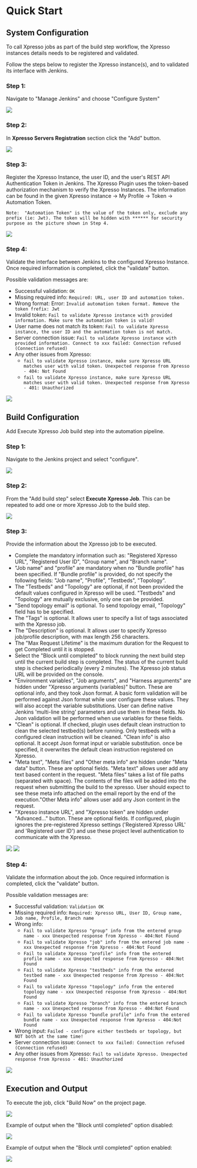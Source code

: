 # Quick Start


## System Configuration
To call Xpresso jobs as part of the build step workflow, the Xpresso instances details needs to be registered and validated.

Follow the steps below to register the Xpresso instance(s), and to validated its interface with Jenkins.

### Step 1:
Navigate to "Manage Jenkins" and choose "Configure System"

![](assets/images/sysconfig1.png)

### Step 2:
In __Xpresso Servers Registration__ section click the "Add" button.

![](assets/images/sysconfig2.png)

### Step 3:
Register the Xpresso Instance, the user ID, and the user's REST API Authentication Token in Jenkins. The Xpresso Plugin uses the token-based authorization mechanism to verify the Xpresso Instances. The information can be found in the given Xpresso instance -> My Profile -> Token -> Automation Token. 

`Note:  "Automation Token" is the value of the token only, exclude any prefix (ie: Jwt). The token will be hidden with ****** for security purpose as the picture shown in Step 4.`
 
![](assets/images/sysconfig3.png)

### Step 4:
Validate the interface between Jenkins to the configured Xpresso Instance. Once required information is completed,  click the "validate" button.

Possible validation messages are:
* Successful validation: `OK`
* Missing required info: `Required: URL, user ID and automation token.`
* Wrong format: Error: `Invalid automation token format. Remove the token frefix: Jwt`
* Invalid token: `Fail to validate Xpresso instance with provided information. Make sure the automation token is valid!`
* User name does not match its token: `Fail to validate Xpresso instance, the user ID and the automation token is not match.`
* Server connection issue: `Fail to validate Xpresso instance with provided information. Connect to xxx failed: Connection refused (Connection refused)`
* Any other issues from Xpresso:
  * `fail to validate Xpresso instance, make sure Xpresso URL matches user with valid token. Unexpected response from Xpresso - 404: Not Found`
  * `fail to validate Xpresso instance, make sure Xpresso URL matches user with valid token. Unexpected response from Xpresso - 401: Unauthorized`

![](assets/images/sysconfig4.png)


## Build Configuration
Add Execute Xpresso Job build step into the automation pipeline.

### Step 1:
Navigate to the Jenkins project and select "configure".

![](assets/images/buildconfig1.png)

### Step 2:
From the "Add build step"  select  __Execute Xpresso Job__. This can be repeated to add one or more Xpresso Job to the build step. 

![](assets/images/buildconfig2.png)

### Step 3:
Provide the information about the Xpresso job to be executed.   

* Complete the mandatory information such as: "Registered Xpresso URL", "Registered User ID", "Group name", and  "Branch name".
* "Job name" and "profile" are mandatory when no "Bundle profile" has been specified. If "Bundle profile" is provided, do not specify the following fields: "Job name", "Profile", "Testbeds", "Topology".
* The "Testbeds" and "Topology" are optional, if not been provided the default values configured in Xpresso will be used. "Testbeds" and "Topology" are mutually exclusive, only one can be provided.
* "Send topology email" is optional. To send topology email, "Topology" field has to be specified.
* The "Tags" is optional. It allows user to specify a list of tags associated with the Xpresso job.
* The "Description" is optional. It allows user to specify Xpresso job/profile description, with max length 256 characters.
* The "Max Request Lifetime" is the maximum duration for the Request to get Completed until it is stopped.  
* Select the "Block until completed" to block running the next build step until the current build step is completed. The status of the current build step is checked periodically (every 2 minutes). The Xpresso job status URL will be provided on the console.
* "Environment variables", "Job arguments", and "Harness arguments" are hidden under "Xpresso arguments (variables)" button. These are optional info, and they took Json format. A basic form validation will be performed against Json format while user configure these values. They will also accept the variable substitutions. User can define native Jenkins 'multi-line string' parameters and use them in these fields. No Json validation will be performed when use variables for these fields.
* "Clean" is optional. If checked, plugin uses default clean instruction to clean the selected testbed(s) before running. Only testbeds with a configured clean instruction will be cleaned. "Clean info" is also optional. It accept Json format input or variable substitution. once be specified, it overwrites the default clean instruction registered on Xpresso.
* "Meta text", "Meta files" and "Other meta info" are hidden under "Meta data" button. These are optional fields. "Meta text" allows user add any text based content in the request. "Meta files" takes a list of file paths (separated with space). The contents of the files will be added into the request when submitting the build to the xpresso. User should expect to see these meta info attached on the email report by the end of the execution."Other Meta info" allows user add any Json content in the request.
* "Xpresso instance URL", and "Xpresso token" are hidden under "Advanced..." button. These are optional fields. If configured, plugin ignores the pre-registered Xpresso settings ('Registered Xpresso URL' and 'Registered user ID') and use these project level authentication to communicate with the Xpresso.
 
![](assets/images/buildconfig3.png)
![](assets/images/buildconfig3_2.png)

### Step 4:
Validate the information about the job. Once required information is completed,  click the "validate" button.
  
Possible validation messages are:
* Successful validation: `Validation OK`
* Missing required info: `Required: Xpresso URL, User ID, Group name, Job name, Profile, Branch name`
* Wrong info:
  * `Fail to validate Xpresso "group" info from the entered group name - xxx Unexpected response from Xpresso - 404:Not Found`
  * `Fail to validate Xpresso "job" info from the entered job name - xxx Unexpected response from Xpresso - 404:Not Found`
  * `Fail to validate Xpresso "profile" info from the entered profile name - xxx Unexpected response from Xpresso - 404:Not Found`
  * `Fail to validate Xpresso "testbeds" info from the entered testbed name - xxx Unexpected response from Xpresso - 404:Not Found`
  * `Fail to validate Xpresso "topology" info from the entered topology name - xxx Unexpected response from Xpresso - 404:Not Found`
  * `Fail to validate Xpresso "branch" info from the entered branch name - xxx Unexpected response from Xpresso - 404:Not Found`
  * `Fail to validate Xpresso "bundle profile" info from the entered bundle name - xxx Unexpected response from Xpresso - 404:Not Found`
* Wrong input: `Failed - configure either testbeds or topology, but NOT both at the same time!`
* Server connection issue: `Connect to xxx failed: Connection refused (Connection refused)`
* Any other issues from Xpresso: `Fail to validate Xpresso. Unexpected response from Xpresso - 401: Unauthorized`

![](assets/images/buildconfig4.png)

## Execution and Output

To execute the job, click "Build Now" on the project page.

![](assets/images/run.png)

Example of output when the "Block until completed" option disabled:

![](assets/images/output1.png)

Example of output when the "Block until completed" option enabled:

![](assets/images/output2.png)
